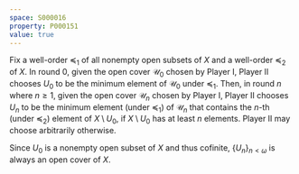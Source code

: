 ```yaml
---
space: S000016
property: P000151
value: true
---
```


Fix a well-order $\preceq_1$ of all nonempty open subsets of $X$ and a well-order $\preceq_2$ of $X$. In round 0, given the open cover $\mathcal{U}_0$ chosen by Player I, Player II chooses $U_0$ to be the minimum element of $\mathcal{U}_0$ under $\preceq_1$. Then, in round $n$ where $n \geq 1$, given the open cover $\mathcal{U}_n$ chosen by Player I, Player II chooses $U_n$ to be the minimum element (under $\preceq_1$) of $\mathcal{U}_n$ that contains the $n$-th (under $\preceq_2$) element of $X \setminus U_0$, if $X \setminus U_0$ has at least $n$ elements. Player II may choose arbitrarily otherwise.

Since $U_0$ is a nonempty open subset of $X$ and thus cofinite, $\{U_n\}_{n < \omega}$ is always an open cover of $X$.

